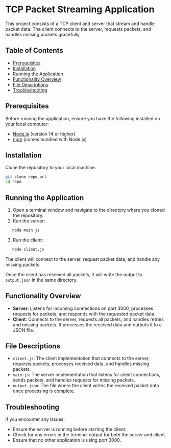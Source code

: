 # TCP Packet Streaming Application

This project consists of a TCP client and server that stream and handle packet data. The client connects to the server, requests packets, and handles missing packets gracefully.

## Table of Contents

- [Prerequisites](#prerequisites)
- [Installation](#installation)
- [Running the Application](#running-the-application)
- [Functionality Overview](#functionality-overview)
- [File Descriptions](#file-descriptions)
- [Troubleshooting](#troubleshooting)

## Prerequisites

Before running the application, ensure you have the following installed on your local computer:

- [Node.js](https://nodejs.org/) (version 14 or higher)
- [npm](https://www.npmjs.com/) (comes bundled with Node.js)

## Installation

Clone the repository to your local machine:

```bash
git clone repo_url
cd repo
```

## Running the Application

1. Open a terminal window and navigate to the directory where you cloned the repository.
2. Run the server:

```bash
   node main.js
   ```
3. Run the client:

```bash
   node client.js
 ```
The client will connect to the server, request packet data, and handle any missing packets.

Once the client has received all packets, it will write the output to `output.json` in the same directory.

## Functionality Overview

- **Server**: Listens for incoming connections on port 3000, processes requests for packets, and responds with the requested packet data.
- **Client**: Connects to the server, requests all packets, and handles retries and missing packets. It processes the received data and outputs it to a JSON file.

## File Descriptions

- `client.js`: The client implementation that connects to the server, requests packets, processes received data, and handles missing packets.
- `main.js`: The server implementation that listens for client connections, sends packets, and handles requests for missing packets.
- `output.json`: The file where the client writes the received packet data once processing is complete.

## Troubleshooting

If you encounter any issues:

- Ensure the server is running before starting the client.
- Check for any errors in the terminal output for both the server and client.
- Ensure that no other application is using port 3000.


